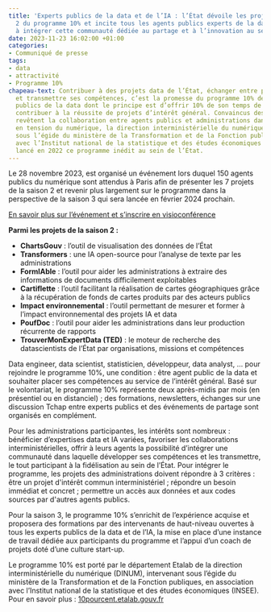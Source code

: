 ```yaml
---
title: 'Experts publics de la data et de l’IA : l’État dévoile les projets de la saison
  2 du programme 10% et incite tous les agents publics experts de la data et de l’IA
  à intégrer cette communauté dédiée au partage et à l’innovation au sein de l’État'
date: 2023-11-23 16:02:00 +01:00
categories:
- Communiqué de presse
tags:
- data
- attractivité
- Programme 10%
chapeau-text: Contribuer à des projets data de l’État, échanger entre pairs, se former
  et transmettre ses compétences, c’est la promesse du programme 10% destiné aux agents
  publics de la data dont le principe est d’offrir 10% de son temps de travail pour
  contribuer à la réussite de projets d’intérêt général. Convaincus des intérêts que
  revêtent la collaboration entre agents publics et administrations dans le secteur
  en tension du numérique, la direction interministérielle du numérique (DINUM), intervenant
  sous l’égide du ministère de la Transformation et de la Fonction publiques, en association
  avec l’Institut national de la statistique et des études économiques (INSEE), ont
  lancé en 2022 ce programme inédit au sein de l’État.
---
```


Le 28 novembre 2023, est organisé un événement lors duquel 150 agents publics du numérique sont attendus à Paris afin de présenter les 7 projets de la saison 2 et revenir plus largement sur le programme dans la perspective de la saison 3 qui sera lancée en février 2024 prochain. 

[En savoir plus sur l’événement et s’inscrire en visioconférence 
](https://www.numerique.gouv.fr/agenda/cloture-de-la-saison-2-du-programme-10-percent/)

**Parmi les projets de la saison 2 :**
* **ChartsGouv** : l’outil de visualisation des données de l’État
* **Transformers** : une IA open-source pour l’analyse de texte par les administrations
* **FormIAble** : l’outil pour aider les administrations à extraire des informations de documents difficilement exploitables
* **Cartiflette** : l’outil facilitant la réalisation de cartes géographiques grâce à la récupération de fonds de cartes produits par des acteurs publics
* **Impact environnemental** : l’outil permettant de mesurer et former à l’impact environnemental des projets IA et data
* **PoufDoc** : l’outil pour aider les administrations dans leur production récurrente de rapports
* **TrouverMonExpertData (TED)** : le moteur de recherche des datascientists de l’État par organisations, missions et compétences

Data engineer, data scientist, statisticien, développeur, data analyst, … pour rejoindre le programme 10%, une condition : être agent public de la data et souhaiter placer ses compétences au service de l’intérêt général. Basé sur le volontariat, le programme 10% représente deux après-midis par mois (en présentiel ou en distanciel) ; des formations, newsletters, échanges sur une discussion Tchap entre experts publics et des événements de partage sont organisés en complément. 

Pour les administrations participantes, les intérêts sont nombreux : bénéficier d’expertises data et IA variées, favoriser les collaborations interministérielles, offrir à leurs agents la possibilité d’intégrer une communauté dans laquelle développer ses compétences et les transmettre, le tout participant à la fidélisation au sein de l’État. Pour intégrer le programme, les projets des administrations doivent répondre à 3 critères : être un projet d'intérêt commun interministériel ; répondre un besoin immédiat et concret ; permettre un accès aux données et aux codes sources par d'autres agents publics.

Pour la saison 3, le programme 10% s’enrichit de l’expérience acquise et proposera des formations par des intervenants de haut-niveau ouvertes à tous les experts publics de la data et de l’IA, la mise en place d’une instance de travail dédiée aux participants du programme et l’appui d’un coach de projets doté d’une culture start-up. 

Le programme 10% est porté par le département Etalab de la direction interministérielle du numérique (DINUM), intervenant sous l’égide du ministère de la Transformation et de la Fonction publiques, en association avec l’Institut national de la statistique et des études économiques (INSEE). Pour en savoir plus : [10pourcent.etalab.gouv.fr](https://www.10pourcent.etalab.gouv.fr/)

